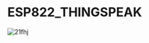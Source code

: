 # ESP822_THINGSPEAK




![21fhj](https://user-images.githubusercontent.com/44220596/105324160-11465500-5bf1-11eb-8b7d-3d9c71db3e1b.PNG)
